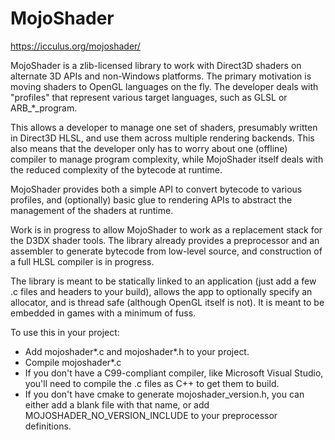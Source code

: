 # MojoShader

https://icculus.org/mojoshader/

MojoShader is a zlib-licensed library to work with Direct3D shaders on
alternate 3D APIs and non-Windows platforms. The primary motivation is
moving shaders to OpenGL languages on the fly. The developer deals with
"profiles" that represent various target languages, such as GLSL or
ARB_*_program.

This allows a developer to manage one set of shaders, presumably written
in Direct3D HLSL, and use them across multiple rendering backends. This
also means that the developer only has to worry about one (offline)
compiler to manage program complexity, while MojoShader itself deals with
the reduced complexity of the bytecode at runtime.

MojoShader provides both a simple API to convert bytecode to various
profiles, and (optionally) basic glue to rendering APIs to abstract the
management of the shaders at runtime.

Work is in progress to allow MojoShader to work as a replacement stack for
the D3DX shader tools. The library already provides a preprocessor and an
assembler to generate bytecode from low-level source, and construction of
a full HLSL compiler is in progress.

The library is meant to be statically linked to an application (just add a
few .c files and headers to your build), allows the app to optionally
specify an allocator, and is thread safe (although OpenGL itself is not).
It is meant to be embedded in games with a minimum of fuss. 

To use this in your project:

- Add mojoshader*.c and mojoshader*.h to your project.
- Compile mojoshader*.c
- If you don't have a C99-compliant compiler, like Microsoft Visual Studio,
  you'll need to compile the .c files as C++ to get them to build.
- If you don't have cmake to generate mojoshader_version.h, you can either
  add a blank file with that name, or add MOJOSHADER_NO_VERSION_INCLUDE to
  your preprocessor definitions.
